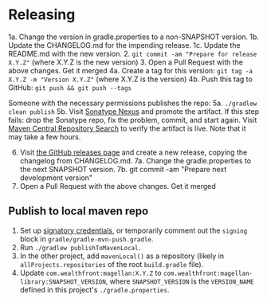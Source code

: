 # Releasing

1a. Change the version in gradle.properties to a non-SNAPSHOT version.
1b. Update the CHANGELOG.md for the impending release.
1c. Update the README.md with the new version.
2. `git commit -am "Prepare for release X.Y.Z"` (where X.Y.Z is the new version)
3. Open a Pull Request with the above changes. Get it merged
4a. Create a tag for this version: `git tag -a X.Y.Z -m "Version X.Y.Z"` (where X.Y.Z is the version)
4b. Push this tag to GitHub: `git push && git push --tags`

Someone with the necessary permissions publishes the repo:
5a. `./gradlew clean publish`
5b. Visit [Sonatype Nexus](https://oss.sonatype.org/) and promote the artifact.
If this step fails: drop the Sonatype repo, fix the problem, commit, and start again.
Visit [Maven Central Repository Search](https://search.maven.org/search?q=magellan) to verify the artifact is live. Note that it may take a few hours.

6. Visit [the GitHub releases page](https://github.com/wealthfront/magellan/releases) and create a new release, copying the changelog from CHANGELOG.md.
7a. Change the gradle.properties to the next SNAPSHOT version.
7b. git commit -am "Prepare next development version"
8. Open a Pull Request with the above changes. Get it merged

## Publish to local maven repo

1. Set up [signatory credentials](https://docs.gradle.org/current/userguide/signing_plugin.html#sec:signatory_credentials), or temporarily comment out the `signing` block in `gradle/gradle-mvn-push.gradle`.
2. Run `./gradlew publishToMavenLocal`.
3. In the other project, add `mavenLocal()` as a repository (likely in `allProjects.repositories` of the root `build.gradle` file).
4. Update `com.wealthfront:magellan:X.Y.Z` to `com.wealthfront:magellan-library:SNAPSHOT_VERSION`, where `SNAPSHOT_VERSION` is the `VERSION_NAME` defined in this project's `./gradle.properties`.
